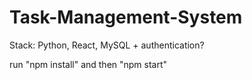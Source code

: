# Task-Management-System
Stack: Python, React, MySQL +  authentication? 
<p> run "npm install" and then "npm start" </p>

